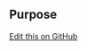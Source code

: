 ## Purpose

[Edit this on GitHub](https://github.com/wellcometrust/wellcomecollection.org/edit/master/common/views/components/Label/README.md)
